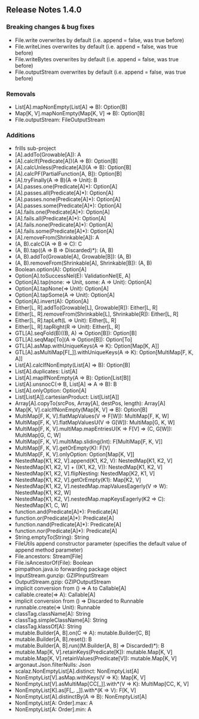 ## Release Notes 1.4.0

### Breaking changes & bug fixes
+ File.write        overwrites by default (i.e. append = false, was true before)
+ File.writeLines   overwrites by default (i.e. append = false, was true before)
+ File.writeBytes   overwrites by default (i.e. append = false, was true before)
+ File.outputStream overwrites by default (i.e. append = false, was true before)

### Removals
+ List[A].mapNonEmpty(List[A] => B): Option[B]
+ Map[K, V].mapNonEmpty(Map[K, V] => B): Option[B]
+ File.outputStream: FileOutputStream

### Additions
+ frills sub-project
+ [A].addTo(Growable[A]): A
+ [A].calcIf(Predicate[A])(A => B): Option[B]
+ [A].calcUnless(Predicate[A])(A => B): Option[B]
+ [A].calcPF(PartialFunction[A, B]): Option[B]
+ [A].tryFinally(A => B)(A => Unit): B
+ [A].passes.one(Predicate[A]*): Option[A]
+ [A].passes.all(Predicate[A]*): Option[A]
+ [A].passes.none(Predicate[A]*): Option[A]
+ [A].passes.some(Predicate[A]*): Option[A]
+ [A].fails.one(Predicate[A]*): Option[A]
+ [A].fails.all(Predicate[A]*): Option[A]
+ [A].fails.none(Predicate[A]*): Option[A]
+ [A].fails.some(Predicate[A]*): Option[A]
+ [A].removeFrom(Shrinkable[A]): A
+ (A, B).calcC(A => B => C): C
+ (A, B).tap((A => B => Discarded)*): (A, B)
+ (A, B).addTo(Growable[A], Growable[B]): (A, B)
+ (A, B).removeFrom(Shrinkable[A], Shrinkable[B]): (A, B)
+ Boolean.option(A): Option[A]
+ Option[A].toSuccessNel(E): ValidationNel[E, A]
+ Option[A].tap(none: => Unit, some: A => Unit): Option[A]
+ Option[A].tapNone(=> Unit): Option[A]
+ Option[A].tapSome(A => Unit): Option[A]
+ Option[A].invert(A): Option[A]
+ Either[L, R].addTo(Growable[L], Growable[R]): Either[L, R]
+ Either[L, R].removeFrom(Shrinkable[L], Shrinkable[R]): Either[L, R]
+ Either[L, R].tapLeft(L => Unit): Either[L, R]
+ Either[L, R].tapRight(R => Unit): Either[L, R]
+ GTL[A].seqFold(B)((B, A) => Option[B]): Option[B]
+ GTL[A].seqMap[To](A => Option[B]): Option[To]
+ GTL[A].asMap.withUniqueKeys(A => K): Option[Map[K, A]]
+ GTL[A].asMultiMap[F[_]].withUniqueKeys(A => K): Option[MultiMap[F, K, A]]
+ List[A].calcIfNonEmpty(List[A] => B): Option[B]
+ List[A].duplicates: List[A]
+ List[A].mapIfNonEmpty(A => B): Option[List[B]]
+ List[A].unsnocC(=> B, List[A] => A => B): B
+ List[A].onlyOption: Option[A]
+ List[List[A]].cartesianProduct: List[List[A]]
+ Array[A].copyTo(srcPos, Array[A], destPos, length): Array[A]
+ Map[K, V].calcIfNonEmpty(Map[K, V] => B): Option[B]
+ MultiMap[F, K, V].flatMapValues(V => F[W]): MultiMap[F, K, W]
+ MultiMap[F, K, V].flatMapValuesU(V => G[W]): MultiMap[G, K, W]
+ MultiMap[F, K, V].multiMap.mapEntriesU(K => F[V] => (C, G[W]): MultiMap[G, C, W]
+ MultiMap[F, K, V].multiMap.sliding(Int): F[MultiMap[F, K, V]]
+ MultiMap[F, K, V].getOrEmpty(K): F[V]
+ MultiMap[F, K, V].onlyOption: Option[Map[K, V]]
+ NestedMap[K1, K2, V].append(K1, K2, V): NestedMap[K1, K2, V]
+ NestedMap[K1, K2, V] + ((K1, K2, V)): NestedMap[K1, K2, V]
+ NestedMap[K1, K2, V].flipNesting: NestedMap[K2, K1, V]
+ NestedMap[K1, K2, V].getOrEmpty(K1): Map[K2, V]
+ NestedMap[K1, K2, V].nestedMap.mapValuesEagerly(V => W): NestedMap[K1, K2, W]
+ NestedMap[K1, K2, V].nestedMap.mapKeysEagerly(K2 => C): NestedMap[K1, C, W]
+ function.and(Predicate[A]*): Predicate[A]
+ function.or(Predicate[A]*): Predicate[A]
+ function.nand(Predicate[A]*): Predicate[A]
+ function.nor(Predicate[A]*): Predicate[A]
+ String.emptyTo(String): String
+ FileUtils append constructor parameter (specifies the default value of append method parameter)
+ File.ancestors: Stream[File]
+ File.isAncestorOf(File): Boolean
+ pimpathon.java.io forwarding package object
+ InputStream.gunzip: GZIPInputStream
+ OutputStream.gzip: GZIPOutputStream
+ implicit conversion from () => A to Callable[A]
+ callable.create(=> A): Callable[A]
+ implicit conversion from () => Discarded to Runnable
+ runnable.create(=> Unit): Runnable
+ classTag.className[A]: String
+ classTag.simpleClassName[A]: String
+ classTag.klassOf[A]: String
+ mutable.Builder[A, B].on(C => A): mutable.Builder[C, B]
+ mutable.Builder[A, B].reset(): B
+ mutable.Builder[A, B].run((M.Builder[A, B] => Discarded)*): B
+ mutable.Map[K, V].retainKeys(Predicate[K]): mutable.Map[K, V]
+ mutable.Map[K, V].retainValues(Predicate[V]): mutable.Map[K, V]
+ argonaut.Json.filterNulls: Json
+ scalaz.NonEmptyList[A].distinct: NonEmptyList[A]
+ NonEmptyList[V].asMap.withKeys(V => K): Map[K, V]
+ NonEmptyList[V].asMultiMap[CC[_]].with*(V => K): MultiMap[CC, K, V]
+ NonEmptyList[K].as[F[_. _]].with*(K => V): F[K, V]
+ NonEmptyList[A].distinctBy(A => B): NonEmptyList[A]
+ NonEmptyList[A: Order].max: A
+ NonEmptyList[A: Order].min: A
